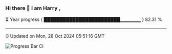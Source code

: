 ### Hi there 👋 I am Harry , 

⏳ Year progress { ████████████████████████▁▁▁▁▁▁ } 82.31 %

---

⏰ Updated on Mon, 28 Oct 2024 05:51:16 GMT

![Progress Bar CI](https://github.com/duykhang68/duykhang68/workflows/Progress%20Bar%20CI/badge.svg)
